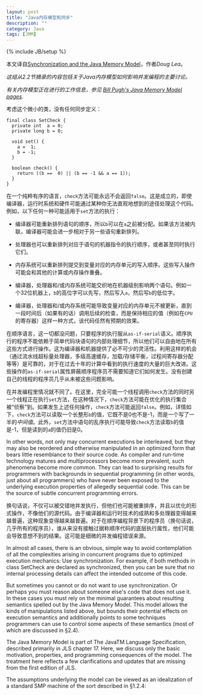 ```yaml
---
layout: post
title: "Java内存模型和同步"
description: ""
category: Java
tags: [JMM]
---
```

{% include JB/setup %}

本文译自[Synchronization and the Java Memory Model](http://gee.cs.oswego.edu/dl/cpj/jmm.html)，作者*Doug Lea*。

*这组从2.2节摘录的内容包括关于Java内存模型如何影响并发编程的主要讨论。*

*有关内存模型正在进行的工作信息，参见 [Bill Pugh's Java Memory Model pages](http://www.cs.umd.edu/~pugh/java/memoryModel/).*

考虑这个微小的类，没有任何同步定义：
<?prettify linenums=1?>
    final class SetCheck {
      private int  a = 0;
      private long b = 0;

      void set() {
        a =  1;
        b = -1;
      }

      boolean check() {
        return ((b ==  0) || (b == -1 && a == 1)); 
      }
    }

在一个纯粹有序的语言，`check`方法可能永远不会返回`false`。这是成立的，即使编译器，运行时系统和硬件可能通过某种你无法直观地想到的途径处理这个代码。例如，以下任何一种可能适用于`set`方法的执行：

- 编译器可能重新排列语句的顺序，所以`b`可以在`a`之前被分配。如果该方法被内联，编译器可能会进一步相对于另一些语句重新排列。

- 处理器也可以重新排列对应于语句的机器指令的执行顺序，或者甚至同时执行它们。

- 内存系统可以重新排列提交到变量对应的内存单元的写入顺序。这些写入操作可能会和其他的计算或内存操作重叠。

- 编译器，处理器和/或内存系统可能交织地在机器级别影响两个语句。例如一个32位机器上，`b`的高位字可以先写，然后写入`a`，然后写`b`的低位字。

- 编译器，处理器和/或内存系统可能导致变量对应的内存单元不被更新，直到一段时间后（如果有的话）调用后续的检查，而是保持相应的值（例如在`CPU`的寄存器）这样一种方式，该代码任然有预期的效果。

在顺序语言，这一切都没问题，只要程序的执行服从`as-if-serial`语义。顺序执行的程序不能依赖于简单代码块语句的内部处理细节，所以他们可以自由地在所有这些方式进行操作。这为编译器和机器提供了必不可少的灵活性。利用这样的机会（通过流水线超标量处理器，多级高速缓存，加载/存储平衡，过程间寄存器分配等等）是可靠的，对于在过去十年的计算中看到的执行速度的大量的巨大改进。这些操作的`as-if-serial`属性屏蔽顺序程序员不需要知道它们如何发生。没有创建自己的线程的程序员几乎从未被这些问题影响。

在并发编程里情况就不同了。在这里，完全可能一个线程调用`check`方法的同时另一个线程正在执行`set`方法，在这种情况下，`check`方法可能在优化的执行集合被“侦察”到。如果发生上述任何操作，`check`方法可能返回`false`。例如，详情如下，`check`方法可以读取一个长整形`b`的值，它既不是0也不是-1，而是一个写了一半的*中间值*。此外，`set`方法中语句的乱序执行可能导致`check`方法读取`b`的值是-1，但是读到的`a`的值仍旧是0。

In other words, not only may concurrent executions be interleaved, but they may also be reordered and otherwise manipulated in an optimized form that bears little resemblance to their source code. As compiler and run-time technology matures and multiprocessors become more prevalent, such phenomena become more common. They can lead to surprising results for programmers with backgrounds in sequential programming (in other words, just about all programmers) who have never been exposed to the underlying execution properties of allegedly sequential code. This can be the source of subtle concurrent programming errors.

换句话说，不仅可以被交错地并发执行，但他们也可能被重排序，并且以优化的形式操作，不像他们的源代码。由于编译器和运行时技术的成熟和多处理器变得越来越普遍，这种现象变得越来越普遍。对于在顺序编程背景下的程序员（换句话说，几乎所有的程序员），谁从来没有接触过据称顺序代码的底层执行属性，他们可能会导致意想不到的结果。这可能是细微的并发编程错误来源。

In almost all cases, there is an obvious, simple way to avoid contemplation of all the complexities arising in concurrent programs due to optimized execution mechanics: Use synchronization. For example, if both methods in class SetCheck are declared as synchronized, then you can be sure that no internal processing details can affect the intended outcome of this code.

But sometimes you cannot or do not want to use synchronization. Or perhaps you must reason about someone else's code that does not use it. In these cases you must rely on the minimal guarantees about resulting semantics spelled out by the Java Memory Model. This model allows the kinds of manipulations listed above, but bounds their potential effects on execution semantics and additionally points to some techniques programmers can use to control some aspects of these semantics (most of which are discussed in §2.4).

The Java Memory Model is part of The JavaTM Language Specification, described primarily in JLS chapter 17. Here, we discuss only the basic motivation, properties, and programming consequences of the model. The treatment here reflects a few clarifications and updates that are missing from the first edition of JLS.

The assumptions underlying the model can be viewed as an idealization of a standard SMP machine of the sort described in §1.2.4:

